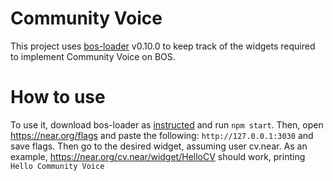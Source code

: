 # Community Voice
This project uses [bos-loader](https://github.com/near/bos-loader) v0.10.0 to keep track of the widgets required to implement Community Voice on BOS. 

# How to use
To use it, download bos-loader as [instructed](https://github.com/near/bos-loader/releases/tag/v0.10.0) and run `npm start`. Then, open https://near.org/flags and paste the following: `http://127.0.0.1:3030` and save flags. Then go to the desired widget, assuming user cv.near. As an example, https://near.org/cv.near/widget/HelloCV should work, printing `Hello Community Voice`